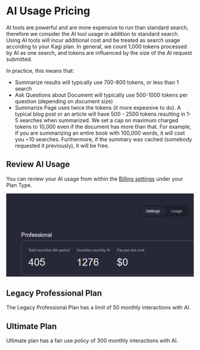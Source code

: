 # AI Usage Pricing

AI tools are powerful and are more expensive to run than standard search, therefore we consider the AI tool usage in addition to standard search. Using AI tools will incur additional cost and be treated as search usage according to your Kagi plan. In general, we count 1,000 tokens processed by AI as one search, and tokens are influenced by the size of the AI request submitted.

 In practice, this means that:

* Summarize results will typically use 700-800 tokens, or less than 1 search
* Ask Questions about Document will typically use 500-1000 tokens per question (depending on document size)
* Summarize Page uses twice the tokens (it more expesnive to do). A typical blog post or an article will have 500 - 2500 tokens resulting in 1-5 searches when summarized. We set a cap on maximum charged tokens to 10,000 even if the document has more than that. For example, if you are summarizing an entire book with 100,000 words, it will cost you ~10 searches. Furthermore, if the summary was cached (somebody requested it previously), it will be free.


## Review AI Usage

You can review your AI usage from within the [Billing settings](https://kagi.com/settings?p=billing) under your Plan Type.

![AI Usage](media/ai-usage.PNG)

## Legacy Professional Plan

The Legacy Professional Plan has a limit of 50 monthly interactions with AI.

## Ultimate Plan

Ultimate plan has a fair use policy of 300 monthly interactions with AI.
